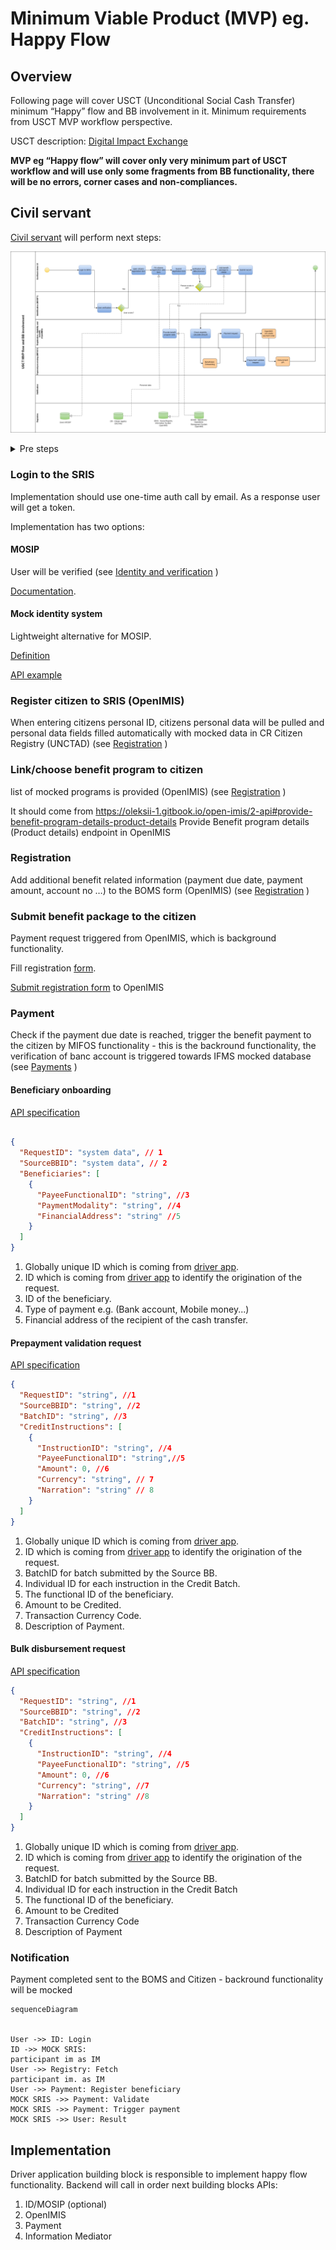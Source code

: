 # Minimum Viable Product (MVP) eg. Happy Flow

## Overview
Following page will cover USCT  (Unconditional Social Cash Transfer) minimum “Happy” flow and BB involvement in it. Minimum requirements from USCT MVP workflow perspective.

USCT description: [Digital Impact Exchange](https://solutions.dial.community/use_cases/unconditional_social_cash_transf) 


**MVP eg “Happy flow” will cover only very minimum part of USCT workflow and will use only some fragments from BB functionality, there will be no errors, corner cases and non-compliances.** 

## Civil servant
[Civil servant](terminology-abbreviations.md#civil-servant) will perform next steps:

![Happy-flow](.gitbook/assets/happy-flow.png)

<details>
<summary>Pre steps</summary>

1. CR and IFMS registries created using UNCTAD functionality (see [Registries](https://govstack-global.atlassian.net/wiki/spaces/DEMO/pages/179208267/Registries))
2. User for SRIS/BOMS (OpenIMIS) created using MOSIP functionality (see  [Identity and verification](https://govstack-global.atlassian.net/wiki/spaces/DEMO/pages/179896365/Identity+and+verification))

</details>

### Login to the SRIS
Implementation should use one-time auth call by email. As a response user will get a token.

Implementation has two options: 

#### MOSIP
User will be verified (see [Identity and verification](https://govstack-global.atlassian.net/wiki/spaces/DEMO/pages/179896365/Identity+and+verification) )

[Documentation](https://docs.mosip.io/1.2.0/).

#### Mock identity system
Lightweight alternative for MOSIP.

[Definition](https://github.com/mosip/esignet-mock-services/tree/master/mock-identity-system) 

[API example](./login/api.md)

### Register citizen to SRIS (OpenIMIS)
When entering citizens personal ID, citizens personal data will be pulled and personal data fields filled automatically with mocked data in CR Citizen Registry (UNCTAD) (see [Registration](https://govstack-global.atlassian.net/wiki/spaces/DEMO/pages/179601480/Registration) ) 

### Link/choose benefit program to citizen
list of mocked programs is provided (OpenIMIS) (see  [Registration](https://govstack-global.atlassian.net/wiki/spaces/DEMO/pages/179601480/Registration) )

It should come from https://oleksii-1.gitbook.io/open-imis/2-api#provide-benefit-program-details-product-details  Provide Benefit program details (Product details) endpoint in OpenIMIS

### Registration
Add additional benefit related information (payment due date, payment amount, account no …) to the BOMS form (OpenIMIS) (see  [Registration](https://govstack-global.atlassian.net/wiki/spaces/DEMO/pages/179601480/Registration) )

### Submit benefit package to the citizen
Payment request triggered from OpenIMIS, which is background functionality.

Fill registration [form](https://govstack.gitbook.io/bb-registration/v/registration-1.0/7-service-apis#8.1-online-registration-e-services).

[Submit registration form](https://oleksii-1.gitbook.io/open-imis/2-api#request-beneficiary-enrollment) to OpenIMIS

### Payment 
Check if the payment due date is reached, trigger the benefit payment to the citizen by MIFOS functionality - this is the backround functionality, the verification of banc account is triggered towards IFMS mocked database (see [Payments](https://govstack-global.atlassian.net/wiki/spaces/DEMO/pages/179568721/Payments) )

#### Beneficiary onboarding
[API specification](https://govstack.gitbook.io/bb-payments/v/payments-1.0/9-service-apis#8.2.1-beneficiary-onboarding-api)

```json

{
  "RequestID": "system data", // 1
  "SourceBBID": "system data", // 2
  "Beneficiaries": [
    {
      "PayeeFunctionalID": "string", //3
      "PaymentModality": "string", //4
      "FinancialAddress": "string" //5 
    }
  ]
}
```
1. Globally unique ID which is coming from [driver app](happy-flow.md#implementation).
2. ID which is coming from [driver app](happy-flow.md#implementation) to identify the origination of the request.
3. ID of the beneficiary.
4. Type of payment e.g. (Bank account, Mobile money...)
5. Financial address of the recipient of the cash transfer.

#### Prepayment validation request
[API specification](https://govstack.gitbook.io/bb-payments/v/payments-1.0/9-service-apis#8.2.2-pre-payment-validation-api)

```json
{
  "RequestID": "string", //1
  "SourceBBID": "string", //2
  "BatchID": "string", //3
  "CreditInstructions": [
    {
      "InstructionID": "string", //4 
      "PayeeFunctionalID": "string",//5
      "Amount": 0, //6
      "Currency": "string", // 7
      "Narration": "string" // 8
    }
  ]
}
```
1. Globally unique ID which is coming from [driver app](happy-flow.md#implementation).
2. ID which is coming from [driver app](happy-flow.md#implementation) to identify the origination of the request.
3. BatchID for batch submitted by the Source BB.
4. Individual ID for each instruction in the Credit Batch.
5. The functional ID of the beneficiary.
6. Amount to be Credited.
7. Transaction Currency Code.
8. Description of Payment.

#### Bulk disbursement request
[API specification](https://govstack.gitbook.io/bb-payments/v/payments-1.0/9-service-apis#8.2.2-bulk-disbursement-apis)

```json
{
  "RequestID": "string", //1
  "SourceBBID": "string", //2
  "BatchID": "string", //3
  "CreditInstructions": [
    {
      "InstructionID": "string", //4
      "PayeeFunctionalID": "string", //5
      "Amount": 0, //6
      "Currency": "string", //7
      "Narration": "string" //8
    }
  ]
}
```
1. Globally unique ID which is coming from [driver app](happy-flow.md#implementation).
2. ID which is coming from [driver app](happy-flow.md#implementation) to identify the origination of the request.
3. BatchID for batch submitted by the Source BB.
4. Individual ID for each instruction in the Credit Batch
5. The functional ID of the beneficiary.
6. Amount to be Credited
7. Transaction Currency Code
8. Description of Payment

### Notification
Payment completed sent to the BOMS and Citizen - backround functionality will be mocked


```mermaid
sequenceDiagram


User ->> ID: Login
ID ->> MOCK SRIS: 
participant im as IM
User ->> Registry: Fetch
participant im. as IM
User ->> Payment: Register beneficiary
MOCK SRIS ->> Payment: Validate
MOCK SRIS ->> Payment: Trigger payment
MOCK SRIS ->> User: Result

```

## Implementation
Driver application building block is responsible to implement happy flow functionality.
Backend will call in order next building blocks APIs:
1. ID/MOSIP (optional)
2. OpenIMIS
3. Payment
4. Information Mediator